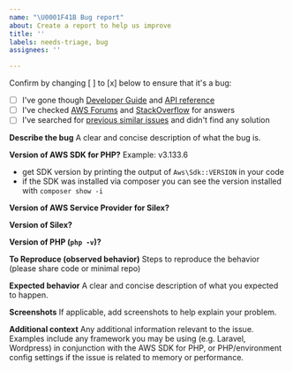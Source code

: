 ```yaml
---
name: "\U0001F41B Bug report"
about: Create a report to help us improve
title: ''
labels: needs-triage, bug
assignees: ''

---
```


Confirm by changing [ ] to [x] below to ensure that it's a bug:
- [ ] I've gone though [Developer Guide](https://docs.aws.amazon.com/sdk-for-php/v3/developer-guide/welcome.html) and [API reference](https://docs.aws.amazon.com/aws-sdk-php/v3/api/index.html)
- [ ] I've checked [AWS Forums](https://forums.aws.amazon.com) and [StackOverflow](https://stackoverflow.com/questions/tagged/aws-php-sdk) for answers
- [ ] I've searched for [previous similar issues](https://github.com/aws/aws-sdk-php-silex/issues) and didn't find any solution
  
**Describe the bug**
A clear and concise description of what the bug is.

**Version of AWS SDK for PHP?**
Example: v3.133.6
* get SDK version by printing the output of `Aws\Sdk::VERSION` in your code 
* if the SDK was installed via composer you can see the version installed with `composer show -i` 

**Version of AWS Service Provider for Silex?**


**Version of Silex?**


**Version of PHP (`php -v`)?**


**To Reproduce (observed behavior)**
Steps to reproduce the behavior (please share code or minimal repo)

**Expected behavior**
A clear and concise description of what you expected to happen.

**Screenshots**
If applicable, add screenshots to help explain your problem.

**Additional context**
Any additional information relevant to the issue. Examples include any framework you may be using (e.g. Laravel, Wordpress) in conjunction with the AWS SDK for PHP, or PHP/environment config settings if the issue is related to memory or performance.